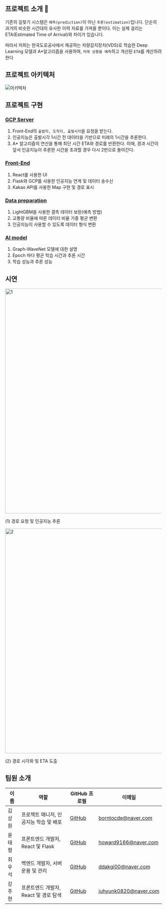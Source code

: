 ## 프로젝트 소개 👋

기존의 길찾기 시스템은 ``예측(prediction)``이 아닌 ``추론(estimation)``입니다. 단순히 과거의 비슷한 시간대의 유사한 이력 자료를 가져올 뿐이다. 이는 실제 걸리는 ETA(Estimated Time of Arrival)와 차이가 있습니다.

따라서 저희는 한국도로공사에서 제공하는 차량감지장치(VDS)로 학습한 Deep Learning 모델과 A*알고리즘을 사용하여, ``미래 상황을 예측``하고 개선된 ``ETA``를 계산하려 한다

## 프로젝트 아키텍처

![아키텍처](https://github.com/AI-based-ETA/.github/assets/65798779/d7fb4559-270e-42e2-9b43-e034fdf5145b)

## 프로젝트 구현

### [GCP Server](https://github.com/AI-based-ETA/GCP-Server)
1. Front-End의 ``출발지, 도착지, 출발시각``을 요청을 받는다.
2. 인공지능은 출발시각 1시간 전 데이터을 기반으로 미래의 1시간을 추론한다.
3. A* 알고리즘의 연산을 통해 최단 시간 ETA와 경로를 반환한다. 이때, 경과 시간이 앞서 인공지능이 추론한 시간을 초과할 경우 다시 2번으로 돌아간다.

### [Front-End](https://github.com/AI-based-ETA/Capstone_Kakaomap)
1. React를 사용한 UI
2. Flask와 GCP를 사용한 인공지능 연계 및 데이터 송수신
3. Kakao API를 사용한 Map 구현 및 경로 표시

### [Data preparation](https://github.com/AI-based-ETA/Preprocessing)
1. LightGBM을 사용한 결측 데이터 보완(예측 방법)
2. 교통량 비율에 따른 데이터 비율 가중 평균 변환
3. 인공지능이 사용할 수 있도록 데이터 형식 변환

### [AI model](https://github.com/AI-based-ETA/pretrained_AI_Model/tree/main)
1. Graph-WaveNet 모델에 대한 설명
2. Epoch 마다 평균 학습 시간과 추론 시간
3. 학습 성능과 추론 성능

## 시연

<img width="720" alt="1" src="https://github.com/AI-based-ETA/.github/assets/65798779/c7e51af5-dfc3-4f5e-abf0-5602a7f5ec6e">

(1) 경로 요청 및 인공지능 추론

<img width="720" alt="2" src="https://github.com/AI-based-ETA/.github/assets/65798779/8b8ee40c-cfd8-4799-9413-949df2f95b37">

(2) 경로 시각화 및 ETA 도출

## 팀원 소개

| 이름 | 역할 | GitHub 프로필 | 이메일 |
|------|------|----------------|--------|
| 김상원 | 프로젝트 매니저, 인공지능 학습 및 배포 | [GitHub](https://github.com/daydream-er) | borntocde@naver.com |
| 윤태형 | 프론트엔드 개발자, React 및 Flask | [GitHub](https://github.com/YunTaeng) | howard9166@naver.com |
| 최우석 | 백엔드 개발자, 서버 운용 및 관리 | [GitHub](https://github.com/ddakgi00) | ddakgi00@naver.com |
| 강주현 | 프론트엔드 개발자, React 및 경로 탐색 | [GitHub](https://github.com/juhyunk0820) | juhyunk0820@naver.com |

